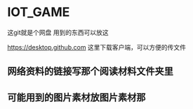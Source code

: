 # IOT_GAME

这git就是个网盘 用到的东西可以放这

https://desktop.github.com 这里下载客户端，可以方便的传文件


## 网络资料的链接写那个阅读材料文件夹里

## 可能用到的图片素材放图片素材那
